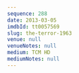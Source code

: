 ```yaml
---
sequence: 288
date: 2013-03-05
imdbId: tt0057569
slug: the-terror-1963
venue: null
venueNotes: null
medium: TCM HD
mediumNotes: null
---
```

